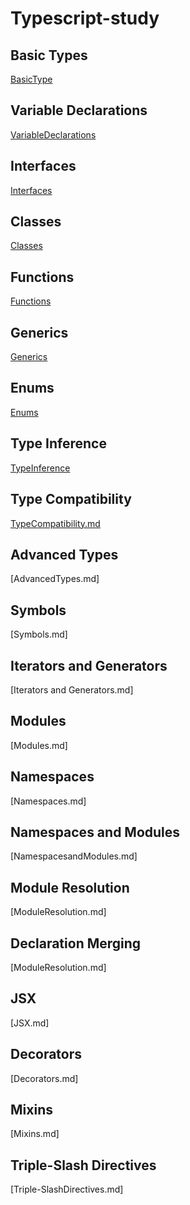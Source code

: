 # Typescript-study

## Basic Types
[BasicType](https://github.com/lunchclass/typescript/blob/master/BasicType.md)
## Variable Declarations
[VariableDeclarations](https://github.com/lunchclass/typescript/blob/master/VariableDeclarations.md)
## Interfaces
[Interfaces](https://github.com/lunchclass/typescript/blob/master/Interfaces.md)
## Classes
[Classes](https://github.com/lunchclass/typescript/blob/master/Classes.md)
## Functions
[Functions](https://github.com/lunchclass/typescript/blob/master/functions.md)
## Generics
[Generics](https://github.com/lunchclass/typescript/blob/master/Generics.md)
## Enums
[Enums](https://github.com/lunchclass/typescript/blob/master/Enums.md)
## Type Inference
[TypeInference](https://github.com/lunchclass/typescript/blob/master/TypeInference.md)
## Type Compatibility
[TypeCompatibility.md](https://github.com/lunchclass/typescript/blob/master/type-compatibility.md)
## Advanced Types
[AdvancedTypes.md]
## Symbols
[Symbols.md]
## Iterators and Generators
[Iterators and Generators.md]
## Modules
[Modules.md]
## Namespaces
[Namespaces.md]
## Namespaces and Modules
[NamespacesandModules.md]
## Module Resolution
[ModuleResolution.md]
## Declaration Merging
[ModuleResolution.md]
## JSX
[JSX.md]
## Decorators
[Decorators.md]
## Mixins
[Mixins.md]
## Triple-Slash Directives
[Triple-SlashDirectives.md]



